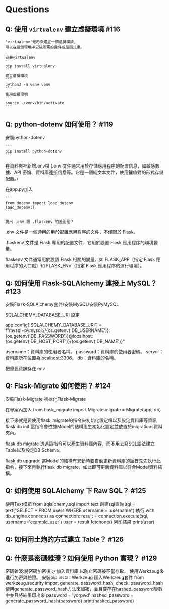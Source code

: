 # Questions

## Q: 使用 `virtualenv` 建立虛擬環境 #116
    'virtualenv'是用來建立一個虛擬環境,
    可以在這個環境中安裝所需的套件或是函式庫。

    安裝virtualenv
    ```
    pip install virtualenv
    ```
    建立虛擬環境
    ```
    python3 -m venv venv
    ```
    使用虛擬環境
    ```
    source ./venv/bin/activate
    ```

## Q: python-dotenv 如何使用？ #119
安裝python-dotenv
    
    ```
    pip install python-dotenv
    ```

在資料夾裡新增.env檔
(.env 文件通常用於存儲應用程序的配置信息，如敏感數據、API 密鑰、資料庫連接信息等。它是一個純文本文件，使用鍵值對的形式存儲配置。)

在app.py加入

    ```
    from dotenv import load_dotenv
    load_dotenv()
    ```

    說出 .env 跟 .flaskenv 的差別是？
.env 文件是一個通用的用於配置應用程序的文件，不僅限於 Flask。

.flaskenv 文件是 Flask 專用的配置文件，它用於設置 Flask 應用程序的環境變量。

flaskenv 文件通常用於設置 Flask 相關的變量，如 FLASK_APP（指定 Flask 應用程序的入口點）和 FLASK_ENV（指定 Flask 應用程序的運行環境）。
## Q: 如何使用 Flask-SQLAlchemy 連接上 MySQL？ #123
安裝Flask-SQLAlchemy套件\安裝MySQL\安裝PyMySQL

SQLALCHEMY_DATABASE_URI 設定

app.config['SQLALCHEMY_DATABASE_URI'] = f"mysql+pymysql://{os.getenv('DB_USERNAME')}:{os.getenv('DB_PASSWORD')}@localhost:{os.getenv('DB_HOST_PORT')}/{os.getenv('DB_NAME')}"

username：資料庫的使用者名稱。
password：資料庫的使用者密碼。
server：資料庫所在位置為localhost:3306。
db：資料庫的名稱。


把重要資訊存在.env
## Q: Flask-Migrate 如何使用？ #124
安裝Flask-Migrate
初始化Flask-Migrate

在專案內加入
from flask_migrate import Migrate
migrate = Migrate(app, db)

接下來就是要使用flask_migrate的指令來初始化設定檔以及設定資料庫等資訊
flask db init
這指令會依據Model的結構產生初始化設定並放置於migrations資料夾內。

flask db migrate
透過這指令可以產生資料庫內容，而不用去寫SQL語法建立Table以及設定DB Schema。

flask db upgrade
當Model的結構有異動時要自動更新資料庫的話首先先執行此指令，接下來再執行flask db migrate，如此即可更新資料庫以符合Model資料結構。
## Q: 如何使用 SQLAlchemy 下 Raw SQL？ #125
使用Text模組
    from sqlalchemy.sql import text
創建sql查詢
    sql = text("SELECT * FROM users WHERE username = :username")
執行
    with db_engine.connect() as connection:
    result = connection.execute(sql, username='example_user')
    user = result.fetchone()
列印結果
    print(user)
## Q: 如何用土炮的方式建立 Table？ #126

## Q: 什麼是密碼雜湊？如何使用 Python 實現？ #129
密碼雜湊:將密碼加密後,才加入資料庫,以防止密碼被不當存取。
使用Werkzeug來進行加密與驗證。
安裝pip install Werkzeug
匯入Werkzeug套件
from werkzeug.security import generate_password_hash, check_password_hash
使用generate_password_hash方法來加密，並且要存在hashed_password變數中並且將結果印出來
password = 'yorpwd'
hashed_password = generate_password_hash(password)
print(hashed_password)